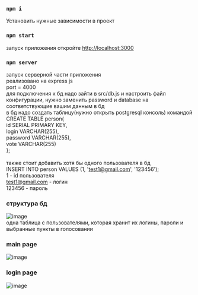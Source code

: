 ### `npm i`
Установить нужные зависимости в проект

### `npm start`

запуск приложения
откройте [http://localhost:3000](http://localhost:3000)

### `npm server`

запуск серверной части приложения <br/>
реализовано на express js <br/>
port = 4000 <br/>
для подключения к бд надо зайти в src/db.js и настроить файл конфигурации, нужно заменить password и database на соответствующие вашим данным в бд<br/>
в бд надо создать таблицу(нужно открыть postgresql консоль) командой<br/>
CREATE TABLE person(<br/>
  id SERIAL PRIMARY KEY,<br/>
  login VARCHAR(255),<br/>
  password VARCHAR(255),<br/>
  vote VARCHAR(255)<br/>
};<br/>
<br/>
также стоит добавить хотя бы одного пользователя в бд<br/>
INSERT INTO person VALUES (1, 'test1@gmail.com', '123456');<br/>
1 - id пользователя<br/>
test1@gmail.com - логин<br/>
123456 - пароль<br/>

### структура бд
![image](https://user-images.githubusercontent.com/64567995/123546724-7422b600-d766-11eb-90bb-a82406897ac7.png)<br/>
одна таблица с пользователями, которая хранит их логины, пароли и выбранные пункты в голосовании

### main page
![image](https://user-images.githubusercontent.com/64567995/123546761-a502eb00-d766-11eb-9678-1dab4ea1bcfc.png)

### login page
![image](https://user-images.githubusercontent.com/64567995/123546767-adf3bc80-d766-11eb-8b93-9138b43b02cd.png)



